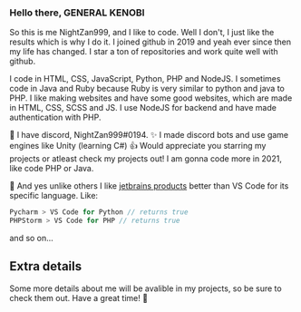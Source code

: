 ### Hello there, GENERAL KENOBI
So this is me NightZan999, and I like to code. Well I don't, I just like the results which is why I do it. 
I joined github in 2019 and yeah ever since then my life has changed. I star a ton of repositories and work quite well with github.

I code in HTML, CSS, JavaScript, Python, PHP and NodeJS. I sometimes code in Java and Ruby because Ruby is very similar to python and java to PHP. 
I like making websites and have some good websites, which are made in HTML, CSS, SCSS and JS. I use NodeJS for backend and have made authentication with PHP.

🎉 I have discord, NightZan999#0194. 
✨ I made discord bots and use game engines like Unity (learning C#)
👍 Would appreciate you starring my projects or atleast check my projects out! I am gonna code more in 2021, like code PHP or Java. 

🎫 And yes unlike others I like [jetbrains products](https://jetbrains.com) better than VS Code for its specific language.
Like: 
```js
Pycharm > VS Code for Python // returns true
PHPStorm > VS Code for PHP // returns true
```
and so on...

## Extra details
Some more details about me will be avalible in my projects, so be sure to check them out. Have a great time! 🎊
